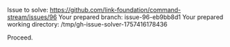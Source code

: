 Issue to solve: https://github.com/link-foundation/command-stream/issues/96
Your prepared branch: issue-96-eb9bb8d1
Your prepared working directory: /tmp/gh-issue-solver-1757416178436

Proceed.